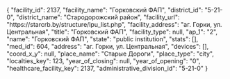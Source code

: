 {
    "facility_id": 2137,
    "facility_name": "Горковский ФАП",
    "district_id": "5-21-0",
    "district_name": "Стародорожский район",
    "facility_url": "https:\/\/starcrb.by\/structure\/lpu_list.php",
    "facility_address": "аг. Горки, ул. Центральная",
    "title": "Горковский ФАП",
    "facility_type": null,
    "ap_1": "2",
    "name": "Горковский ФАП",
    "state": "public institution",
    "stats": [],
    "med_id": 604,
    "address": "аг. Горки, ул. Центральная",
    "devices": [],
    "coord_x_y": null,
    "place_name": "Старые Дороги",
    "place_type": "city",
    "localties_key": 123,
    "year_of_closing": null,
    "year_of_opening": "0",
    "healthcare_facility_key": 2137,
    "administrative_division_id": "5-21-0"
}